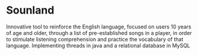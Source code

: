# Sounland
Innovative tool to reinforce the English language, focused on users 10 years of age and older, through a list of pre-established songs in a player, in order to stimulate listening comprehension and practice the vocabulary of that language. Implementing threads in java and a relational database in MySQL


